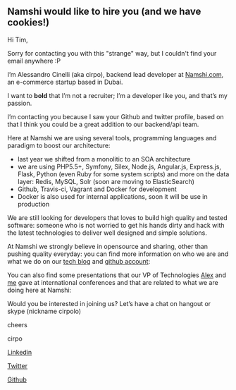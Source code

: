   
## Namshi would like to hire you (and we have cookies!)


Hi Tim,  

Sorry for contacting you with this "strange" way, but I couldn't find your email anywhere :P

I’m Alessandro Cinelli (aka cirpo), backend lead developer at [Namshi.com](https://en-ae.namshi.com), an e-commerce startup based in Dubai.

I want to **bold** that I’m not a recruiter; I’m a developer like you, and that’s my passion.

I’m contacting you because I saw your Github and twitter profile, based on that I think you could be a great addition to our backend/api team.

Here at Namshi we are using several tools, programming languages and paradigm to boost our architecture:

* last year we shifted from a monolitic to an SOA architecture 
* we are using PHP5.5+, Symfony, Silex, Node.js, Angular.js, Express.js, Flask, Python (even Ruby for some system scripts) and more
on the data layer: Redis, MySQL, Solr (soon are moving to ElasticSearch)
* Github, Travis-ci, Vagrant and Docker for development 
* Docker is also used for internal applications, soon it will be use in production

We are still looking for developers that loves to build high quality and tested software: someone who is not worried to get his hands dirty 
and hack with the latest technologies to deliver well designed and simple solutions.

At Namshi we strongly believe in opensource and sharing, other than pushing quality everyday: you can find more information on who we are and 
what we do on our [tech blog](http://tech.namshi.com/join-us) and [github account](http://github.com/namshi):

You can also find some presentations that our VP of Technologies [Alex](http://www.slideshare.net/odino) and [me](http://www.slideshare.net/cirpo) gave at international conferences and that are related to what we are doing here at Namshi:

Would you be interested in joining us? 
Let’s have a chat on hangout or skype (nickname cirpolo)

cheers

cirpo

[Linkedin](http://linkedin.com/in/cinellialessandro/)  

[Twitter](http://twitter.com/cirpo)

[Github](http://github.com/cirpo)

